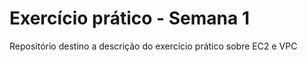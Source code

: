 # Exercício prático - Semana 1
Repositório destino a descrição do exercício prático sobre EC2 e VPC
